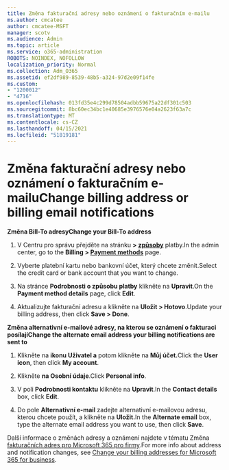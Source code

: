 ```yaml
---
title: Změna fakturační adresy nebo oznámení o fakturačním e-mailu
ms.author: cmcatee
author: cmcatee-MSFT
manager: scotv
ms.audience: Admin
ms.topic: article
ms.service: o365-administration
ROBOTS: NOINDEX, NOFOLLOW
localization_priority: Normal
ms.collection: Adm_O365
ms.assetid: ef2df989-8539-48b5-a324-97d2e09f14fe
ms.custom:
- "1200012"
- "4716"
ms.openlocfilehash: 013fd35e4c299d78504adbb59675a22df301c503
ms.sourcegitcommit: 8bc60ec34bc1e40685e3976576e04a2623f63a7c
ms.translationtype: MT
ms.contentlocale: cs-CZ
ms.lasthandoff: 04/15/2021
ms.locfileid: "51819181"
---
```

# <a name="change-billing-address-or-billing-email-notifications"></a><span data-ttu-id="dc324-102">Změna fakturační adresy nebo oznámení o fakturačním e-mailu</span><span class="sxs-lookup"><span data-stu-id="dc324-102">Change billing address or billing email notifications</span></span>

<span data-ttu-id="dc324-103">**Změna Bill-To adresy**</span><span class="sxs-lookup"><span data-stu-id="dc324-103">**Change your Bill-To address**</span></span>

1. <span data-ttu-id="dc324-104">V Centru pro správu přejděte na stránku **> [způsoby](https://go.microsoft.com/fwlink/p/?linkid=2018806)** platby.</span><span class="sxs-lookup"><span data-stu-id="dc324-104">In the admin center, go to the **Billing > [Payment methods](https://go.microsoft.com/fwlink/p/?linkid=2018806)** page.</span></span>

2. <span data-ttu-id="dc324-105">Vyberte platební kartu nebo bankovní účet, který chcete změnit.</span><span class="sxs-lookup"><span data-stu-id="dc324-105">Select the credit card or bank account that you want to change.</span></span>

3. <span data-ttu-id="dc324-106">Na stránce **Podrobnosti o způsobu platby** klikněte na **Upravit**.</span><span class="sxs-lookup"><span data-stu-id="dc324-106">On the **Payment method details** page, click **Edit**.</span></span>

4. <span data-ttu-id="dc324-107">Aktualizujte fakturační adresu a klikněte na **Uložit > Hotovo**.</span><span class="sxs-lookup"><span data-stu-id="dc324-107">Update your billing address, then click **Save > Done**.</span></span>

<span data-ttu-id="dc324-108">**Změna alternativní e-mailové adresy, na kterou se oznámení o fakturaci posílají**</span><span class="sxs-lookup"><span data-stu-id="dc324-108">**Change the alternate email address your billing notifications are sent to**</span></span> 

1. <span data-ttu-id="dc324-109">Klikněte na **ikonu Uživatel a** potom klikněte na **Můj účet.**</span><span class="sxs-lookup"><span data-stu-id="dc324-109">Click the **User icon**, then click **My account**.</span></span>

2. <span data-ttu-id="dc324-110">Klikněte **na Osobní údaje**.</span><span class="sxs-lookup"><span data-stu-id="dc324-110">Click **Personal info**.</span></span>

3. <span data-ttu-id="dc324-111">V poli **Podrobnosti kontaktu** klikněte na **Upravit**.</span><span class="sxs-lookup"><span data-stu-id="dc324-111">In the **Contact details** box, click **Edit**.</span></span>

4. <span data-ttu-id="dc324-112">Do pole **Alternativní e-mail** zadejte alternativní e-mailovou adresu, kterou chcete použít, a klikněte na **Uložit.**</span><span class="sxs-lookup"><span data-stu-id="dc324-112">In the **Alternate email** box, type the alternate email address you want to use, then click **Save**.</span></span>

<span data-ttu-id="dc324-113">Další informace o změnách adresy a oznámení najdete v tématu Změna [fakturačních adres pro Microsoft 365 pro firmy](https://docs.microsoft.com/microsoft-365/commerce/billing-and-payments/change-your-billing-addresses?view=o365-worldwide).</span><span class="sxs-lookup"><span data-stu-id="dc324-113">For more info about address and notification changes, see [Change your billing addresses for Microsoft 365 for business](https://docs.microsoft.com/microsoft-365/commerce/billing-and-payments/change-your-billing-addresses?view=o365-worldwide).</span></span>
